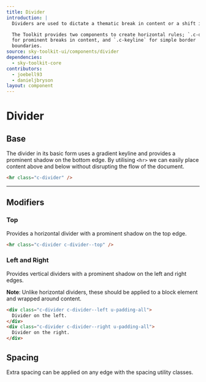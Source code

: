 ```yaml
---
title: Divider
introduction: |
  Dividers are used to dictate a thematic break in content or a shift in topic.

  The Toolkit provides two components to create horizontal rules; `.c-divider`
  for prominent breaks in content, and `.c-keyline` for simple border
  boundaries.
source: sky-toolkit-ui/components/divider
dependencies:
  - sky-toolkit-core
contributors:
  - joebell93
  - danieljbryson
layout: component
---
```


# Divider

## Base

The divider in its basic form uses a gradient keyline and provides a prominent
shadow on the bottom edge. By utilising `<hr>` we can easily place content above
and below without disrupting the flow of the document.

```html
<hr class="c-divider" />
```

---

## Modifiers

### Top

Provides a horizontal divider with a prominent shadow on the top edge.

```html
<hr class="c-divider c-divider--top" />
```

### Left and Right

Provides vertical dividers with a prominent shadow on the left and right edges.

**Note**: Unlike horizontal dividers, these should be applied to a block element
and wrapped around content.

```html
<div class="c-divider c-divider--left u-padding-all">
  Divider on the left.
</div>
<div class="c-divider c-divider--right u-padding-all">
  Divider on the right.
</div>
```

## Spacing

Extra spacing can be applied on any edge with the spacing utility classes.